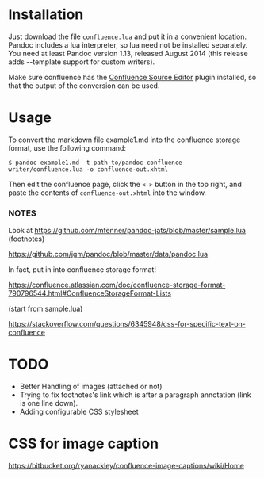 # Installation

Just download the file `confluence.lua` and put it in a convenient location. Pandoc includes a lua interpreter, so lua need not be installed separately. You need at least Pandoc version 1.13, released August 2014 (this release adds --template support for custom writers).

Make sure confluence has the [Confluence Source Editor](https://marketplace.atlassian.com/apps/1210722/confluence-source-editor?hosting=server&tab=overview) plugin installed, so that the output of the conversion can be used.

# Usage

To convert the markdown file example1.md into the confluence storage format, use the following command:

`$ pandoc example1.md -t path-to/pandoc-confluence-writer/confluence.lua -o confluence-out.xhtml`

Then edit the confluence page, click the `< >` button in the top right, and paste the contents of `confluence-out.xhtml` into the window.

### NOTES

Look at https://github.com/mfenner/pandoc-jats/blob/master/sample.lua (footnotes)


https://github.com/jgm/pandoc/blob/master/data/pandoc.lua


In fact, put in into confluence storage format!

https://confluence.atlassian.com/doc/confluence-storage-format-790796544.html#ConfluenceStorageFormat-Lists

(start from sample.lua)

https://stackoverflow.com/questions/6345948/css-for-specific-text-on-confluence


# TODO

* Better Handling of images (attached or not)
* Trying to fix footnotes's link which is after a paragraph annotation (link is one line down).
* Adding configurable CSS stylesheet

# CSS for image caption

https://bitbucket.org/ryanackley/confluence-image-captions/wiki/Home
